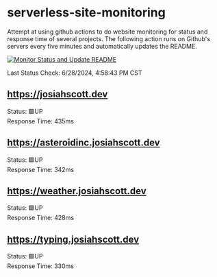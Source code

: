 # serverless-site-monitoring
Attempt at using github actions to do website monitoring for status and response time of several projects. The following action runs on Github's servers every five minutes and automatically updates the README.  

[![Monitor Status and Update README](https://github.com/JosiahSco/serverless-site-monitoring/actions/workflows/monitor.yaml/badge.svg)](https://github.com/JosiahSco/serverless-site-monitoring/actions/workflows/monitor.yaml)

Last Status Check: 6/28/2024, 4:58:43 PM CST

## https://josiahscott.dev
Status: 🟩UP  
Response Time: 435ms

## https://asteroidinc.josiahscott.dev
Status: 🟩UP  
Response Time: 342ms

## https://weather.josiahscott.dev
Status: 🟩UP  
Response Time: 428ms

## https://typing.josiahscott.dev
Status: 🟩UP  
Response Time: 330ms

